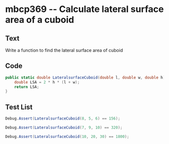 # mbcp369 -- Calculate lateral surface area of a cuboid

## Text

Write a function to find the lateral surface area of cuboid

## Code

```csharp
public static double LateralsurfaceCuboid(double l, double w, double h) {
    double LSA = 2 * h * (l + w);
    return LSA;
}
```

## Test List

```csharp
Debug.Assert(LateralsurfaceCuboid(8, 5, 6) == 156);
```

```csharp
Debug.Assert(LateralsurfaceCuboid(7, 9, 10) == 320);
```

```csharp
Debug.Assert(LateralsurfaceCuboid(10, 20, 30) == 1800);
```
